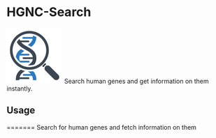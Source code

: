 # HGNC-Search

![Gene Search](gene_search.png) Search human genes and get information on them instantly.

## Usage




=======
Search for human genes and fetch information on them
